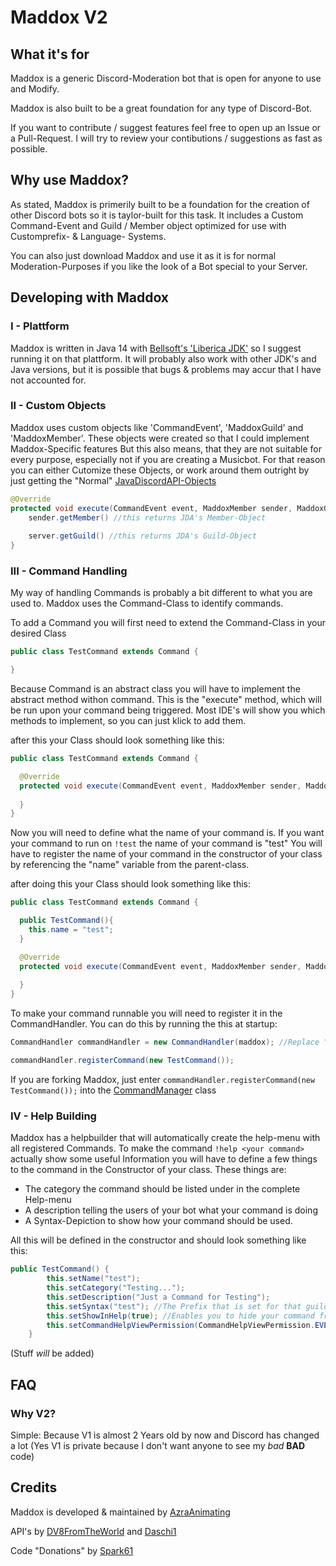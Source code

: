 # Maddox V2

## What it's for

Maddox is a generic Discord-Moderation bot that is open for anyone to use and Modify.

Maddox is also built to be a great foundation for any type of Discord-Bot.

If you want to contribute / suggest features feel free to open up an Issue or a Pull-Request.
I will try to review your contibutions / suggestions as fast as possible.

## Why use Maddox?

As stated, Maddox is primerily built to be a foundation for the creation of other Discord bots so it is taylor-built for this task.
It includes a Custom Command-Event and Guild / Member object optimized for use with Customprefix- & Language- Systems.

You can also just download Maddox and use it as it is for normal Moderation-Purposes if you like the look of a Bot special to your Server.

## Developing with Maddox 

### I - Plattform

Maddox is written in Java 14 with [Bellsoft's 'Liberica JDK'](https://bell-sw.com/) so I suggest running it on that plattform. It will probably also work with
other JDK's and Java versions, but it is possible that bugs & problems may accur that I have not accounted for.

### II - Custom Objects

Maddox uses custom objects like 'CommandEvent', 'MaddoxGuild' and 'MaddoxMember'. These objects were created so that I could implement Maddox-Specific features
But this also means, that they are not suitable for every purpose, especially not if you are creating a Musicbot.
For that reason you can either Cutomize these Objects, or work around them outright by just getting the "Normal" [JavaDiscordAPI-Objects](https://github.com/DV8FromTheWorld/JDA)

```Java
@Override
protected void execute(CommandEvent event, MaddoxMember sender, MaddoxGuild server) {
    sender.getMember() //this returns JDA's Member-Object
    
    server.getGuild() //this returns JDA's Guild-Object
}
 ```

### III - Command Handling

My way of handling Commands is probably a bit different to what you are used to.
Maddox uses the Command-Class to identify commands.

To add a Command you will first need to extend the Command-Class in your desired Class

```Java
public class TestCommand extends Command {

}
```

Because Command is an abstract class you will have to implement the abstract method withon command. This is the "execute" method, which will be run upon your command
being triggered.
Most IDE's will show you which methods to implement, so you can just klick to add them.

after this your Class should look something like this:

```Java
public class TestCommand extends Command {

  @Override
  protected void execute(CommandEvent event, MaddoxMember sender, MaddoxGuild server) {
  
  }
}
```

Now you will need to define what the name of your command is.
If you want your command to run on ``!test`` the name of your command is "test"
You will have to register the name of your command in the constructor of your class by referencing the "name" variable from the parent-class.

after doing this your Class should look something like this:

```Java
public class TestCommand extends Command {

  public TestCommand(){
    this.name = "test";
  }

  @Override
  protected void execute(CommandEvent event, MaddoxMember sender, MaddoxGuild server) {
  
  }
}
```

To make your command runnable you will need to register it in the CommandHandler.
You can do this by running the this at startup:

```Java
CommandHandler commandHandler = new CommandHandler(maddox); //Replace "maddox" with the name of your Maddox-object

commandHandler.registerCommand(new TestCommand());
```
If you are forking Maddox, just enter ``commandHandler.registerCommand(new TestCommand());`` into the [CommandManager](https://github.com/Zyonic-Software/Maddox-V2/blob/master/src/main/java/com/zyonicsoftware/maddox/core/management/CommandManager.java) class

### IV - Help Building

Maddox has a helpbuilder that will automatically create the help-menu with all registered Commands.
To make the command ``!help <your command>`` actually show some useful Information you will have to define a few things to the command in the Constructor of your class.
These things are:

- The category the command should be listed under in the complete Help-menu
- A description telling the users of your bot what your command is doing
- A Syntax-Depiction to show how your command should be used.

All this will be defined in the constructor and should look something like this:

```Java
public TestCommand() {
        this.setName("test");
        this.setCategory("Testing...");
        this.setDescription("Just a Command for Testing");
        this.setSyntax("test"); //The Prefix that is set for that guild will automatically be shown infront of your Syntax
        this.setShowInHelp(true); //Enables you to hide your command from the help menu - enabled by default
        this.setCommandHelpViewPermission(CommandHelpViewPermission.EVERYONE); //defines who can see the command
    }
```

(Stuff *will* be added)

## FAQ

### Why V2?
Simple: Because V1 is almost 2 Years old by now and Discord has changed a lot (Yes V1 is private because I don't want anyone to see my
*bad* **BAD** code)

## Credits

Maddox is developed & maintained by [AzraAnimating](https://github.com/AzraAnimating)

API's by [DV8FromTheWorld](https://github.com/DV8FromTheWorld) and [Daschi1](https://github.com/Daschi1)

Code "Donations" by [Spark61](https://github.com/Spark61)
